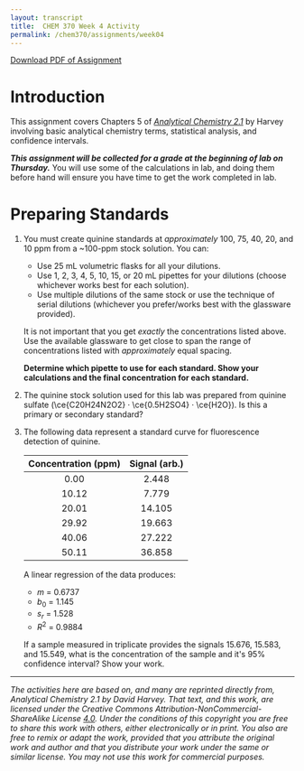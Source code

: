 ```yaml
---
layout: transcript
title:  CHEM 370 Week 4 Activity
permalink: /chem370/assignments/week04
---
```


<a class="quicklink" href="https://github.com/alphonse/alphonse.github.io/raw/master/chem370/pdf/assignments/week40.pdf" target="blank">Download PDF of Assignment</a>


<!-- Name: ___________________________________ -->

# Introduction

This assignment covers Chapters 5 of [*Analytical Chemistry 2.1*](https://chem.libretexts.org/Bookshelves/Analytical_Chemistry/Book%3A_Analytical_Chemistry_2.1_%28Harvey%29/05%3A_Standardizing_Analytical_Methods) by Harvey involving basic analytical chemistry terms, statistical analysis, and confidence intervals.

***This assignment will be collected for a grade at the beginning of lab on Thursday.***  You will use some of the calculations in lab, and doing them before hand will ensure you have time to get the work completed in lab.

# Preparing Standards

1.  You must create quinine standards at *approximately* 100, 75, 40, 20, and 10 ppm  from a ~100-ppm stock solution.  You can:

    - Use 25 mL volumetric flasks for all your dilutions.
    - Use 1, 2, 3, 4, 5, 10, 15, or 20 mL pipettes for your dilutions (choose whichever works best for each solution).
    - Use multiple dilutions of the same stock or use the technique of serial dilutions (whichever you prefer/works best with the glassware provided).

    It is not important that you get *exactly* the concentrations listed above.  Use the available glassware to get close to span the range of concentrations listed with *approximately* equal spacing.
    
    **Determine which pipette to use for each standard.  Show your calculations and the final concentration for each standard.**
    
    <!-- \pagebreak -->

1. The quinine stock solution used for this lab was prepared from quinine sulfate (\ce{C20H24N2O2} · \ce{0.5H2SO4} · \ce{H2O}).  Is this a primary or secondary standard?

    <!-- \vspace{2cm} -->

1. The following data represent a standard curve for fluorescence detection of quinine.

    | Concentration (ppm) | Signal (arb.) |
    | :-----------------: | :-----------: |
    | 0.00                | 2.448        |
    | 10.12               | 7.779        |
    | 20.01               | 14.105       |
    | 29.92               | 19.663       |
    | 40.06               | 27.222       |
    | 50.11               | 36.858       |

    A linear regression of the data produces:
        
      - $m$ = 0.6737
      - $b_0$ = 1.145
      - $s_r$ = 1.528
      - $R^2$ = 0.9884

    If a sample measured in triplicate provides the signals 15.676, 15.583, and 15.549, what is the concentration of the sample and it's 95% confidence interval?  Show your work.
    
<!-- \vfill -->
 
 --------------
 
*The activities here are based on, and many are reprinted directly from, Analytical Chemistry 2.1 by David Harvey.  That text, and this work, are licensed under the Creative Commons Attribution-NonCommercial-ShareAlike License [4.0](https://creativecommons.org/licenses/by-nc-sa/4.0/). Under the conditions of this copyright you are free to share this work with others, either electronically or in print. You also are free to remix or adapt the work, provided that you attribute the original work and author and that you distribute your work under the same or similar license. You may not use this work for commercial purposes.*
